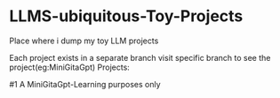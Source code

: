 # LLMS-ubiquitous-Toy-Projects
Place where i dump my toy LLM projects

Each project exists in a separate branch visit specific branch to see the project(eg:MiniGitaGpt)
Projects:

#1 A MiniGitaGpt-Learning purposes only
